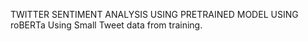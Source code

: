 TWITTER SENTIMENT ANALYSIS USING PRETRAINED MODEL USING roBERTa Using Small Tweet data from training.
